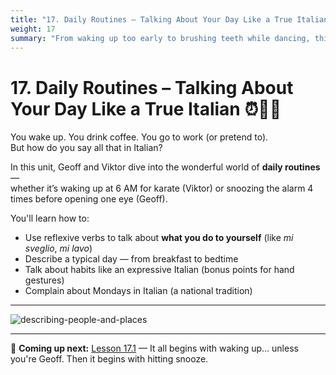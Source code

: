 ```yaml
---
title: "17. Daily Routines – Talking About Your Day Like a True Italian"
weight: 17
summary: "From waking up too early to brushing teeth while dancing, this unit will teach you how to talk about your everyday life in Italian — with flair!"
---
```


# 17. Daily Routines – Talking About Your Day Like a True Italian ⏰🛁🍝

You wake up. You drink coffee. You go to work (or pretend to).  
But how do you say all that in Italian?

In this unit, Geoff and Viktor dive into the wonderful world of **daily routines** —  
whether it’s waking up at 6 AM for karate (Viktor) or snoozing the alarm 4 times before opening one eye (Geoff).

You'll learn how to:

- Use reflexive verbs to talk about **what you do to yourself** (like *mi sveglio*, *mi lavo*)  
- Describe a typical day — from breakfast to bedtime  
- Talk about habits like an expressive Italian (bonus points for hand gestures)  
- Complain about Mondays in Italian (a national tradition)

---

![describing-people-and-places](/images/intermediate/daily-routines/daily-routines.png/)

---

💬 **Coming up next:** [Lesson 17.1](./lesson17-1) — It all begins with waking up… unless you're Geoff. Then it begins with hitting snooze.
